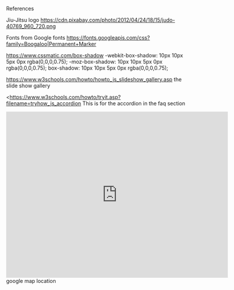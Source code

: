 References

Jiu-Jitsu logo
https://cdn.pixabay.com/photo/2012/04/24/18/15/judo-40769_960_720.png

Fonts from Google fonts
https://fonts.googleapis.com/css?family=Boogaloo|Permanent+Marker

https://www.cssmatic.com/box-shadow
-webkit-box-shadow: 10px 10px 5px 0px rgba(0,0,0,0.75);
-moz-box-shadow: 10px 10px 5px 0px rgba(0,0,0,0.75);
box-shadow: 10px 10px 5px 0px rgba(0,0,0,0.75);

https://www.w3schools.com/howto/howto_js_slideshow_gallery.asp
the slide show gallery

<https://www.w3schools.com/howto/tryit.asp?filename=tryhow_js_accordion
This is for the accordion in the faq section


 <iframe class="map" src="https://www.google.com/maps/embed?pb=!1m14!1m12!1m3!1d3273.4360947450377!2d138.63722329258113!3d-34.87039399773799!2m3!1f0!2f0!3f0!3m2!1i1024!2i768!4f13.1!5e0!3m2!1sen!2sau!4v1531043627247" width="600" height="450" frameborder="0" style="border:0" allowfullscreen></iframe>  
google map location